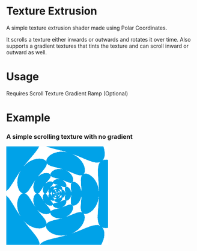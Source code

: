 # Texture Extrusion

A simple texture extrusion shader made using Polar Coordinates.

It scrolls a texture either inwards or outwards and rotates it over time.
Also supports a gradient textures that tints the texture and can scroll inward or outward as well.

# Usage

Requires
	Scroll Texture
	Gradient Ramp (Optional)

# Example

### A simple scrolling texture with no gradient

![Extrusion](Renders/Extrusion.gif "Extrusion")